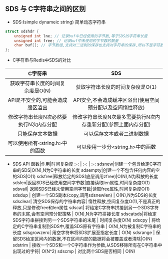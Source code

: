 ## SDS 与 C字符串之间的区别

- SDS:(simple dynameic string)	简单动态字符串

```c
struct sdshdr {
	unsigned int lne; // 记录buf中已经使用的字节数,等于SDS的字符串长度
	unsigned int free; // 记录buf中未使用的字节数的数量
	char buf[]; // 字节数组,支持对二进制的保存也支持对字符串的保存,所以不是字符数组.是一个柔性数组
};
```


- C字符串与Redis中SDS的对比

C字符串|SDS
:-: | :-:
获取字符串长度的时间复杂度是O(N)|获取字符串长度的时间复杂度是O(1)
API是不安全的,可能会造成缓区溢出|API安全,不会造成缓冲区溢出(使用空间预分配以及空间惰性释放)
修改字符串长度N次必然要执行N次内存分配|修改字符串长度N次最多需要执行N次内存重新分配(参照上面内存分配)
只能保存文本数据|可以保存文本或者二进制数据
可以使用所有<string.h>中的函数|可以使用一步分<string.h>中的函数

- SDS API
函数|作用|时间复杂度
:-: | :-: | :-:
sdsnew|创建一个包含给定C字符串的SDS|O(N),N为C字符串的长度
sdsempty|创建一个不包含任何内容的空的SDS|O(1)
sdsfree|释放给定的SDS(底层调用zfree)|O(N),N为释放的长度
sdslen|返回SDS已经使用空间字节数|直接读取len属性,时间复杂度O(1)
sdsvail| 返回SDS已经未使用空间字节数|读取free属性,时间复杂度O(1)
sdsdup | 创建一个SDS副本(copy,调用sdsnewlen) | O(N),N为SDS的长度
sdsclear| 清空SDS保存的字符串内容| 惰性释放,空间复杂度O(1),不是真正的释放,只是修改free和len属性
sdscat| 将给定C字符串拼接到另一个SDS字符串的末尾,会有空间预分配策略 | O(N),N为字符拼接长度
sdscatsds|将给定SDS字符串拼接到另一个SDS字符串的末尾 | 时间复杂度O(N)
sdscpy | 将给定的C字符串复制到SDS中,覆盖SDS原有字符串 | O(N),N为被复制C字符串的长度
sdsgrowzero| 用空字符串将SDS扩展至指定长度 | O(N)
sdsrange | 保留SDS给定区间内的数据,不在区间内部的数据将会被覆盖或者清除|O(N)
sdstrim | 接收一个SDS和一个C字符串作为参数,从SDS移除所有在C字符串中出现过的字符| O(N^2)
sdscmp | 对比两个SDS是否相同 | O(N)
